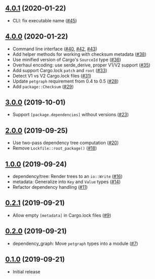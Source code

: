 ## [4.0.1] (2020-01-22)

- CLI: fix executable name ([#45])

## [4.0.0] (2020-01-22)

- Command line interface ([#40], [#42], [#43])
- Add helper methods for working with checksum metadata ([#38])
- Use minified version of Cargo's `SourceId` type ([#36])
- Overhaul encoding: use serde_derive, proper V1/V2 support ([#35])
- Add support Cargo.lock `patch` and `root` ([#33])
- Detect V1 vs V2 Cargo.lock files ([#31])
- Update `petgraph` requirement from 0.4 to 0.5 ([#28])
- Add `package::Checksum` ([#29])

## [3.0.0] (2019-10-01)

- Support `[package.dependencies]` without versions ([#23])

## [2.0.0] (2019-09-25)

- Use two-pass dependency tree computation ([#20])
- Remove `Lockfile::root_package()` ([#18])

## [1.0.0] (2019-09-24)

- dependency/tree: Render trees to an `io::Write` ([#16])
- metadata: Generalize into `Key` and `Value` types ([#14])
- Refactor dependency handling ([#11])

## [0.2.1] (2019-09-21)

- Allow empty `[metadata]` in Cargo.lock files ([#9])

## [0.2.0] (2019-09-21)

- dependency_graph: Move `petgraph` types into a module ([#7])

## [0.1.0] (2019-09-21)

- Initial release

[4.0.1]: https://github.com/RustSec/cargo-lock/pull/46
[#45]: https://github.com/RustSec/cargo-lock/pull/46
[4.0.0]: https://github.com/RustSec/cargo-lock/pull/44
[#43]: https://github.com/RustSec/cargo-lock/pull/43
[#42]: https://github.com/RustSec/cargo-lock/pull/42
[#40]: https://github.com/RustSec/cargo-lock/pull/40
[#38]: https://github.com/RustSec/cargo-lock/pull/38
[#36]: https://github.com/RustSec/cargo-lock/pull/36
[#35]: https://github.com/RustSec/cargo-lock/pull/35
[#33]: https://github.com/RustSec/cargo-lock/pull/33
[#31]: https://github.com/RustSec/cargo-lock/pull/31
[#29]: https://github.com/RustSec/cargo-lock/pull/29
[#28]: https://github.com/RustSec/cargo-lock/pull/28

[3.0.0]: https://github.com/RustSec/cargo-lock/pull/24
[#23]: https://github.com/RustSec/cargo-lock/pull/23

[2.0.0]: https://github.com/RustSec/cargo-lock/pull/21
[#20]: https://github.com/RustSec/cargo-lock/pull/20
[#18]: https://github.com/RustSec/cargo-lock/pull/18

[1.0.0]: https://github.com/RustSec/cargo-lock/pull/17
[#16]: https://github.com/RustSec/cargo-lock/pull/16
[#14]: https://github.com/RustSec/cargo-lock/pull/14
[#11]: https://github.com/RustSec/cargo-lock/pull/11

[0.2.1]: https://github.com/RustSec/cargo-lock/pull/10
[#9]: https://github.com/RustSec/cargo-lock/pull/9

[0.2.0]: https://github.com/RustSec/cargo-lock/pull/8
[#7]: https://github.com/RustSec/cargo-lock/pull/7

[0.1.0]: https://github.com/RustSec/cargo-lock/pull/5

